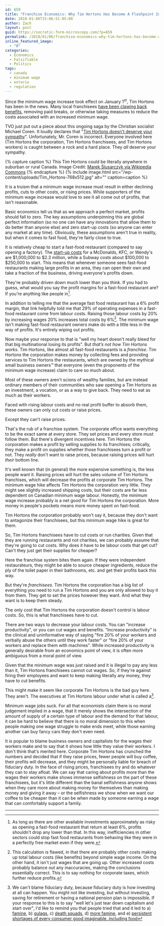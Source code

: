 ```yaml
---
id: 659
title: "Franchise Economics: Why Tim Hortons Has Become A Flashpoint In The Minimum Wage Fight"
date: 2018-01-06T15:06:51-05:00
author: Zach
layout: post
guid: https://socratic-form-microscopy.com/?p=659
permalink: /2018/01/06/franchise-economics-why-tim-hortons-has-become-a-flashpoint-in-the-minimum-wage-fight/
inline_featured_image:
  - "0"
categories:
  - Economics
  - Falsifiable
  - Politics
tags:
  - canada
  - minimum wage
  - ontario
  - regulation
---
```


Since the minimum wage increase took effect on January 1<sup>st</sup>, Tim Hortons has been in the news. Many local franchisees <a href="http://www.cbc.ca/news/business/tims-timhortons-minimumwage-wynne-liberals-ontario-1.4474836">have been clawing back benefits</a>, removing paid breaks, or otherwise taking measures to reduce the costs associated with an increased minimum wage.

TVO just put out a piece about this ongoing saga by the Christian socialist Michael Coren. It loudly declares that "<a href="https://tvo.org/article/current-affairs/shared-values/why-tim-hortons-doesnt-deserve-your-sympathy">Tim Hortons doesn't deserve your sympathy</a>". Unfortunately, Mr. Coren is incorrect. Everyone involved here (Tim Hortons the corporation, Tim Hortons franchisees, and Tim Hortons workers) is caught between a rock and a hard place. They <em>all</em> deserve your sympathy.

{% capture caption %}
This Tim Hortons could be literally anywhere in suburban or rural Canada. Image Credit: <a href="https://commons.wikimedia.org/wiki/File:Tim_Hortons.jpg">Marek Ślusarczyk via Wikipedia Commons</a>
{% endcapture %}
{% include image.html src="/wp-content/uploads/Tim_Hortons-768x512.jpg" alt="" caption=caption %}

It is a truism that a minimum wage increase must result in either declining profits, cuts to other costs, or rising prices. While supporters of the minimum wage increase would love to see it all come out of profits, that isn't reasonable.

Basic economics tell us that as we approach a perfect market, profits should fall to zero. The key assumptions underpinning this are global perfect information (so no one can have any innovations that allow them to do better than anyone else) and zero start-up costs (so anyone can enter any market at any time). Obviously, these assumptions aren't true in reality, but when it comes to fast food, they're fairly close to true.

It is relatively cheap to start a fast-food restaurant (compared to say opening a factory). The <a href="http://www.businessinsider.com/what-it-costs-to-open-a-mcdonalds-2014-11">start-up costs</a> for a McDonalds, KFC, or Wendy's are $1,000,000 to $2.3 million, while a Subway costs about $100,000 to $250,000 to start. This means that whenever someone sees fast-food restaurants making large profits in an area, they can open their own and take a fraction of the business, driving everyone's profits down.

They're probably driven down much lower than you think. If you had to guess, what would you say the profit margins for a fast-food restaurant are? If you're anything like people in[^1].

In addition to telling me that the average fast food restaurant has a 6% profit margin, that link helpfully told me that 29% of operating expenses in a fast-food restaurant come from labour costs. Raising those labour costs by 20% by increasing wages 20% increases total costs by 6%[^2]. The minimum wage isn't making fast-food restaurant owners make do with a little less in the way of profits. It's entirely wiping out profits.

Now maybe your response to that is "well my heart doesn't really bleed for that big multinational losing its profits". But <em>that’s not how Tim Hortons works</em>. Tim Hortons, like almost all fast-food restaurants is a <em>franchise</em>. Tim Hortons the corporation makes money by collecting fees and providing services to Tim Hortons the restaurants, which are owned by the mythical small business owners™ that everyone (even the proponents of the minimum wage increase) claim to care so much about.

Most of these owners aren't scions of wealthy families, but are instead ordinary members of their communities who saw opening a Tim Hortons as an investment, a vocation, or as a way to give back. They need to eat as much as their workers.

Faced with rising labour costs and no real profit buffer to absorb them, these owners can only cut costs or raise prices.

Except they can't raise prices.

That's the rub of a franchise system. The corporate office wants everything to be the exact same at every store. They set prices and every store must follow them. But there's divergent incentives here. Tim Hortons the corporation makes a profit by selling supplies to its franchises; critically, they make a profit on supplies whether those franchisees turn a profit or not. They <em>really</em> don't want to raise prices, because raising prices will hurt <em>their</em> bottom line.

It's well known that (in general) the more expensive something is, the less people want it. Raising prices will hurt the sales volume of Tim Hortons franchises, which will decrease the profits at corporate Tim Hortons. The minimum wage hike affects Tim Hortons the corporation very little. They might see slightly increased shipping costs, but their costs are far less dependent on Canadian minimum wage labour. Honestly, the minimum wage increase probably is a net good for Tim Hortons the corporation. More money in people's pockets means more money spent on fast-food.

Tim Hortons the corporation probably won't say it, because they don't want to antagonize their franchisees, but this minimum wage hike is great for them.

So, Tim Hortons franchisees have to cut costs or run charities. Given that they are running restaurants and not charities, we can probably assume that they're going to cut costs. Why does it have to be labour costs that get cut? Can't they just get their supplies for cheaper?

Here the franchise system bites them again. If they were independent restaurateurs, they might be able to source cheaper ingredients, reduce the ply of the toilet paper in their bathrooms, etc. and get their profits back this way.

But they're <em>franchisees.</em> Tim Hortons the corporation has a big list of everything you need to run a Tim Hortons and you are only allowed to buy it from them. They get to set the prices however they want. And what they want is to keep them steady.

The only cost that Tim Hortons the corporation doesn't control is labour costs. So, this is what franchisees have to cut.

There are two ways to decrease your labour costs. You can "increase productivity", or you can cut wages and benefits. "Increase productivity" is the clinical and uninformative way of saying "fire 20% of your workers and verbally abuse the others until they work faster" or "fire 20% of your workers and replace them with machines". While increased productivity is generally desirable from an economics point of view, it is often more ambiguous from a moral point of view.

Given that the minimum wage was just raised and it is illegal to pay any less than it, Tim Hortons franchisees cannot cut wages. So, if they're against firing their employees and want to keep making literally any money, they have to cut benefits.

This might make it seem like corporate Tim Hortons is the bad guy here. They aren't. The executives at Tim Hortons labour under what is called a[^3].

Minimum wage jobs suck. For all that economists claim there is no moral judgement implied in a wage, that it merely shows the intersection of the amount of supply of a certain type of labour and the demand for that labour, it can be hard to believe that there is no moral dimension to this when people making one wage struggle to make ends meet, while those earning another can buy fancy cars they don't even need.

It is popular to blame business owners and capitalists for the wages their workers make and to say that it shows how little they value their workers. I don't think that's merited here. Corporate Tim Hortons has crunched the numbers and decided that if they raise prices, fewer people will buy coffee, their profits will decrease, and they might be personally liable for breach of fiduciary duty. In the face of rising prices, franchisees try and do whatever they can to stay afloat. We can say that caring about profits more than the wages their workers make shows immense selfishness on the part of these franchisees, but it's little different than the banal selfishness anyone shows when they care more about making money for themselves than making money and giving it away – or the selfishness we show when we want our coffee to be cheaper than it can be when made by someone earning a wage that can comfortably support a family.

<hr class="post-end" />

[^1]: As long as there are other available investments approximately as risky as opening a fast-food restaurant that return at least 6%, profits shouldn't drop any lower than that. In this way, inefficiencies in other sectors could stop fast food restaurants from behaving like they were in a perfectly free market even if they were.
[^2]: This calculation is flawed, in that there are probably other costs making up total labour costs (like benefits) beyond simple wage income. On the other hand, it isn't just wages that are going up. Other increased costs probably balance out any inaccuracies, making the conclusions essentially correct. This is to say nothing for corporate taxes, which further reduce profits.
[^3]: We can't blame fiduciary duty, because fiduciary duty is how investing at all can happen. You might not like investing, but without investing, saving for retirement or having a national pension plan is impossible. If your response to this is to say "well let's just tear down capitalism and start over", I'd like to remind you that people tried that and it led to a) <a href="https://en.wikipedia.org/wiki/Soviet_famine_of_1932%E2%80%9333">famine</a>, b) <a href="https://en.wikipedia.org/wiki/Gulag">gulags</a>, c) <a href="https://en.wikipedia.org/wiki/Death_squad#Soviet_Union">death squads</a>, d) <a href="https://en.wikipedia.org/wiki/Soviet_famine_of_1946%E2%80%9347">more famine</a>, and e) <a href="https://en.wikipedia.org/wiki/Consumer_goods_in_the_Soviet_Union#Consumer_supply_in_the_1980s">persistent shortages of every consumer good imaginable, including food</a>
